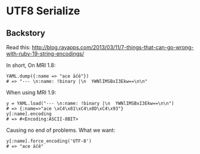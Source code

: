# UTF8 Serialize

## Backstory

Read this: http://blog.rayapps.com/2013/03/11/7-things-that-can-go-wrong-with-ruby-19-string-encodings/

In short, On MRI 1.8:

```
YAML.dump({:name => "ace āčē"})
# => "--- \n:name: !binary |\n  YWNlIMSBxI3Ekw==\n\n"
```

When using MRI 1.9:

```
y = YAML.load("--- \n:name: !binary |\n  YWNlIMSBxI3Ekw==\n\n")
# => {:name=>"ace \xC4\x81\xC4\x8D\xC4\x93"}
y[:name].encoding
# => #<Encoding:ASCII-8BIT>
```

Causing no end of problems.  What we want:

```
y[:name].force_encoding('UTF-8')
# => "ace āčē"
```

